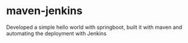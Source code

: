 # maven-jenkins
Developed a simple hello world with springboot, built it with maven and automating the deployment with Jenkins
